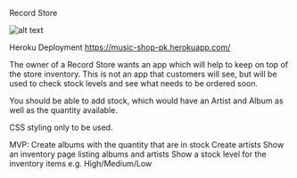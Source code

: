 Record Store

![alt text](https://raw.githubusercontent.com/paulkelly20/Ruby-solo-project/master/.png)

Heroku Deployment https://music-shop-pk.herokuapp.com/

The owner of a Record Store wants an app which will help to keep on top of the store inventory. This is not an app that customers will see, but will be used to check stock levels and see what needs to be ordered soon.

You should be able to add stock, which would have an Artist and Album as well as the quantity available.

CSS styling only to be used.

MVP:
Create albums with the quantity that are in stock
Create artists
Show an inventory page listing albums and artists
Show a stock level for the inventory items e.g. High/Medium/Low
